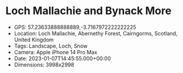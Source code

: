 # Loch Mallachie and Bynack More

- GPS: 57.23633888888889,-3.7167972222222225
- Location: Loch Mallachie, Abernethy Forest, Cairngorms, Scotland, United Kingdom
- Tags: Landscape, Loch, Snow
- Camera: Apple iPhone 14 Pro Max
- Date: 2023-01-07T14:45:55.000+00:00
- Dimensions: 3998x2998
